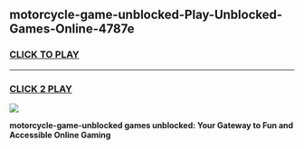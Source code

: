 
## motorcycle-game-unblocked-Play-Unblocked-Games-Online-4787e
<h3>
<a href="https://premium76.site?title=motorcycle-game-unblocked&ref=24A">CLICK TO PLAY</a></h3>
<hr>

<h3>
<a href="https://premium76.site?title=motorcycle-game-unblocked&ref=24A">CLICK 2 PLAY</a>
  
</h3>

<a href="https://premium76.site?title=motorcycle-game-unblocked&ref=24A"><img src="https://clearcache.store/games.png"></a>


**motorcycle-game-unblocked games unblocked: Your Gateway to Fun and Accessible Online Gaming**
